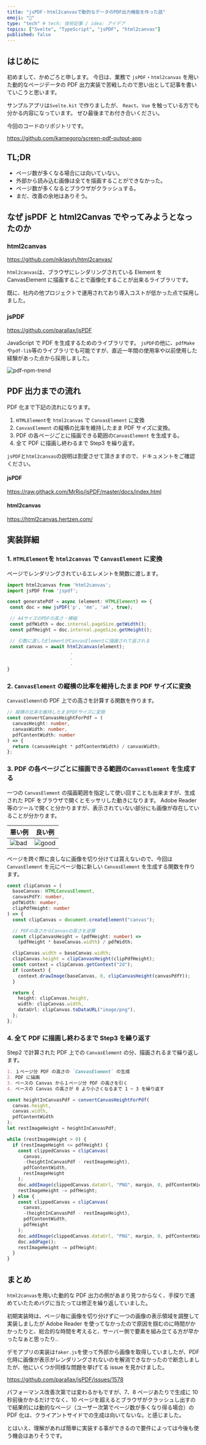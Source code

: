 ```yaml
---
title: "jsPDF・html2canvasで動的なデータのPDF出力機能を作った話"
emoji: "🙆"
type: "tech" # tech: 技術記事 / idea: アイデア
topics: ["Svelte", "TypeScript", "jsPDF", "html2canvas"]
published: false
---
```


## はじめに

初めまして、かめごろと申します。
今日は、業務で `jsPDF`・`html2canvas` を用いた動的なページデータの PDF 出力実装で苦戦したので思い出として記事を書いていこうと思います。

サンプルアプリは`Svelte.kit` で作りましたが、 `React`、`Vue` を触っている方でも分かる内容になっています。
ぜひ最後までお付き合いください。

今回のコードのリポジトリです。

https://github.com/kamegoro/screen-pdf-output-app

## TL;DR

- ページ数が多くなる場合には向いていない。
- 外部から読み込む画像は全てを描画することができなかった。
- ページ数が多くなるとブラウザがクラッシュする。
- まだ、改善の余地はありそう。

## なぜ jsPDF と html2Canvas でやってみようとなったのか

### html2canvas

https://github.com/niklasvh/html2canvas/

`html2canvas`は、ブラウザにレンダリングされている Element を CanvasElement に描画することで画像化することが出来るライブラリです。

既に、社内の他プロジェクトで運用されており導入コストが低かった点で採用しました。

### jsPDF

https://github.com/parallax/jsPDF

JavaScript で PDF を生成するためのライブラリです。
`jsPDF`の他に、`pdfMake`や`pdf-lib`等のライブラリでも可能ですが、直近一年間の使用率や以前使用した経験があった点から採用しました。

![pdf-npm-trend](/images/62fb89f36355fa/pdf-graph.png)

## PDF 出力までの流れ

PDF 化まで下記の流れになります。

1. `HTMLElement`を `html2canvas` で `CanvasElement` に変換
1. `CanvasElement` の縦横の比率を維持したまま PDF サイズに変換。
1. PDF の各ページごとに描画できる範囲の`CanvasElement` を生成する。
1. 全て PDF に描画し終わるまで Step3 を繰り返す。

`jsPDF`と`html2canvas`の説明は割愛させて頂きますので、ドキュメントをご確認ください。

#### jsPDF

https://raw.githack.com/MrRio/jsPDF/master/docs/index.html

#### html2canvas

https://html2canvas.hertzen.com/

## 実装詳細

### 1. `HTMLElement`を `html2canvas` で `CanvasElement` に変換

ページでレンダリングされているエレメントを関数に渡します。

```ts
import html2canvas from 'html2canvas';
import jsPDF from 'jspdf';

const generatePdf = async (element: HTMLElement) => {
 const doc = new jsPDF('p', 'mm', 'a4', true);

 // A4サイズのPDFの高さ・横幅
 const pdfWidth = doc.internal.pageSize.getWidth();
 const pdfHeight = doc.internal.pageSize.getHeight();

 // 引数に渡したElementがCanvasElementに描画されて返される
 const canvas = await html2canvas(element);
                       .
                       .
                       .
}
```

### 2. `CanvasElement` の縦横の比率を維持したまま PDF サイズに変換

`CanvasElement`の PDF 上での高さを計算する関数を作ります。

```ts
// 縦横の比率を維持したままPDFサイズに変換
const convertCanvasHeightForPdf = (
  canvasHeight: number,
  canvasWidth: number,
  pdfContentWidth: number
) => {
  return (canvasHeight * pdfContentWidth) / canvasWidth;
};
```

### 3. PDF の各ページごとに描画できる範囲の`CanvasElement` を生成する

一つの `CanvasElement` の描画範囲を指定して使い回すことも出来ますが、生成された PDF をブラウザで開くとモッサリした動きになります。
Adobe Reader 等のツールで開くと分かりますが、表示されていない部分にも画像が存在していることが分かります。

| 悪い例                                     | 良い例                                       |
| ------------------------------------------ | -------------------------------------------- |
| ![bad](/images/62fb89f36355fa/pdf-bad.png) | ![good](/images/62fb89f36355fa/pdf-good.png) |

ページを跨ぐ際に良しなに画像を切り分けては貰えないので、今回は `CanvasElement` を元にページ毎に新しい `CanvasElement` を生成する関数を作ります。

```ts
const clipCanvas = (
  baseCanvas: HTMLCanvasElement,
  canvasPdfY: number,
  pdfWidth: number,
  clipPdfHeight: number
) => {
  const clipCanvas = document.createElement("canvas");

  // PDFの高さからCanvasの高さを逆算
  const clipCanvasHeight = (pdfHeight: number) =>
    (pdfHeight * baseCanvas.width) / pdfWidth;

  clipCanvas.width = baseCanvas.width;
  clipCanvas.height = clipCanvasHeight(clipPdfHeight);
  const context = clipCanvas.getContext("2d");
  if (context) {
    context.drawImage(baseCanvas, 0, clipCanvasHeight(canvasPdfY));
  }

  return {
    height: clipCanvas.height,
    width: clipCanvas.width,
    dataUrl: clipCanvas.toDataURL("image/png"),
  };
};
```

### 4. 全て PDF に描画し終わるまで Step3 を繰り返す

Step2 で計算された PDF 上での `CanvasElement` の分、描画されるまで繰り返します。

```md
1. １ページ分 PDF の高さの `CanvasElement` の生成
2. PDF に描画
3. ベースの Canvas から１ページ分 PDF の高さを引く
4. ベースの Canvas の高さが 0 より小さくなるまで 1 ~ 3 を繰り返す
```

```ts
const heightInCanvasPdf = convertCanvasHeightForPdf(
  canvas.height,
  canvas.width,
  pdfContentWidth
);
let restImageHeight = heightInCanvasPdf;

while (restImageHeight > 0) {
  if (restImageHeight <= pdfHeight) {
    const clippedCanvas = clipCanvas(
      canvas,
      -(heightInCanvasPdf - restImageHeight),
      pdfContentWidth,
      restImageHeight
    );
    doc.addImage(clippedCanvas.dataUrl, "PNG", margin, 0, pdfContentWidth, 0);
    restImageHeight -= pdfHeight;
  } else {
    const clippedCanvas = clipCanvas(
      canvas,
      -(heightInCanvasPdf - restImageHeight),
      pdfContentWidth,
      pdfHeight
    );
    doc.addImage(clippedCanvas.dataUrl, "PNG", margin, 0, pdfContentWidth, 0);
    doc.addPage();
    restImageHeight -= pdfHeight;
  }
}
```

## まとめ

`html2canvas`を用いた動的な PDF 出力の例があまり見つからなく、手探りで進めていたためバグに当たっては修正を繰り返していました。

初期実装時は、ページ毎に画像を切り分けずに一つの画像の表示領域を調整して実装しましたが Adobe Reader を使ってなかったので原因を掴むのに時間がかかったりと、総合的な時間を考えると、サーバー側で要素を組み立てる方が早かったなぁと思ったり..

デモアプリの実装は`faker.js`を使って外部から画像を取得していましたが、PDF 化時に画像が表示がレンダリングされないのを解消できなかったので断念しましたが、他にいくつか同様な問題を挙げてる issue を見かけました。

https://github.com/parallax/jsPDF/issues/1578

パフォーマンス改善次第では変わるかもですが、7、8 ページあたりで生成に 10 秒前後かかるだけでなく、10 ページを超えるとブラウザがクラッシュし出すので結果的には動的なページ（ユーザー次第でページ数が多くなり得る場合）の PDF 化は、クライアントサイドでの生成は向いてないな。と感じました。

とはいえ、理解があれば簡単に実装する事ができるので要件によっては今後も使う機会はありそうです。
